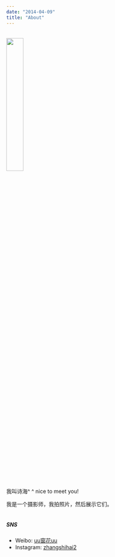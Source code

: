 ```yaml
---
date: "2014-04-09"
title: "About"
---
```

<br>

<img src="/img/about/about.JPG" width="30%" height="30%">
<br><br>
我叫诗海^ ^ nice to meet you!

我是一个摄影师，我拍照片，然后展示它们。
<br><br>

##### SNS
* Weibo: [uu窗花uu](https://weibo.com/u/7811476668)
* Instagram: [zhangshihai2](https://www.instagram.com/zhangshihai2/)